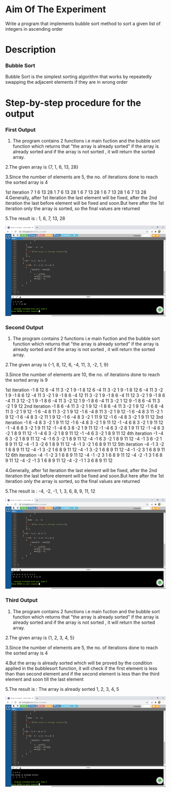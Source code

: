 # Aim Of The Experiment
Write a program that implements bubble sort method to sort a given list of integers in ascending order
# Description
### Bubble Sort
Bubble Sort is the simplest sorting algorithm that works by repeatedly swapping the adjacent elements if they are in wrong order
# Step-by-step procedure for the output
### First Output

1. The program contains 2 functions i.e main fuction and the bubble sort function which returns that "the array is already sorted" if the array is already sorted and if the array is not sorted , it will return the sorted array.

2.The given array is {7, 1, 6, 13, 28}

3.Since the number of elements are 5, the no. of iterations done to reach the sorted array is 4

1st iteration 7 1 6 13 28
              1 7 6 13 28
              1 6 7 13 28
              1 6 7 13 28
              1 6 7 13 28
4.Generally, after 1st iteration the last element will be fixed, after the 2nd iteration the last before element will be fixed and soon.But here after the 1st iteration only the array is sorted, so the final values are returned

5.The result is : 1, 6, 7, 13, 28

![output](o5.png)
### Second Output

1. The program contains 2 functions i.e main fuction and the bubble sort function which returns that "the array is already sorted" if the array is already sorted and if the array is not sorted , it will return the sorted array.

2.The given array is {-1, 8, 12, 6, -4, 11, 3, -2, 1, 9}

3.Since the number of elements are 10, the no. of iterations done to reach the sorted array is 9

1st iteration -1 8 12 6 -4 11 3 -2 1 9
              -1 8 12 6 -4 11 3 -2 1 9
              -1 8 12 6 -4 11 3 -2 1 9
              -1 8 6 12 -4 11 3 -2 1 9
              -1 8 6 -4 12 11 3 -2 1 9
              -1 8 6 -4 11 12 3 -2 1 9
              -1 8 6 -4 11 3 12 -2 1 9
              -1 8 6 -4 11 3 -2 12 1 9
              -1 8 6 -4 11 3 -2 1 12 9
              -1 8 6 -4 11 3 -2 1 9 12
2nd iteration -1 8 6 -4 11 3 -2 1 9 12
              -1 8 6 -4 11 3 -2 1 9 12
              -1 6 8 -4 11 3 -2 1 9 12
              -1 6 -4 8 11 3 -2 1 9 12
              -1 6 -4 8 11 3 -2 1 9 12
              -1 6 -4 8 3 11 -2 1 9 12
              -1 6 -4 8 3 -2 11 1 9 12
              -1 6 -4 8 3 -2 1 11 9 12
              -1 6 -4 8 3 -2 1 9 11 12
3rd iteration -1 6 -4 8 3 -2 1 9 11 12
              -1 6 -4 8 3 -2 1 9 11 12
              -1 -4 6 8 3 -2 1 9 11 12
              -1 -4 6 8 3 -2 1 9 11 12
              -1 -4 6 3 8 -2 1 9 11 12
              -1 -4 6 3 -2 8 1 9 11 12
              -1 -4 6 3 -2 1 8 9 11 12
              -1 -4 6 3 -2 1 8 9 11 12
              -1 -4 6 3 -2 1 8 9 11 12
4th iteration -1 -4 6 3 -2 1 8 9 11 12
              -4 -1 6 3 -2 1 8 9 11 12
              -4 -1 6 3 -2 1 8 9 11 12
              -4 -1 3 6 -2 1 8 9 11 12
              -4 -1 3 -2 6 1 8 9 11 12
              -4 -1 3 -2 1 6 8 9 11 12
5th iteration -4 -1 3 -2 1 6 8 9 11 12
              -4 -1 3 -2 1 6 8 9 11 12
              -4 -1 3 -2 1 6 8 9 11 12
              -4 -1 -2 3 1 6 8 9 11 12
6th iteration -4 -1 -2 3 1 6 8 9 11 12
              -4 -1 -2 3 1 6 8 9 11 12
              -4 -2 -1 3 1 6 8 9 11 12
              -4 -2 -1 3 1 6 8 9 11 12
              -4 -2 -1 1 3 6 8 9 11 12
              
4.Generally, after 1st iteration the last element will be fixed, after the 2nd iteration the last before element will be fixed and soon.But here after the 1st iteration only the array is sorted, so the final values are returned

5.The result is : -4, -2, -1, 1, 3, 6, 8, 9, 11, 12

![output](o10.png)

### Third Output

1. The program contains 2 functions i.e main fuction and the bubble sort function which returns that "the array is already sorted" if the array is already sorted and if the array is not sorted , it will return the sorted array.

2.The given array is {1, 2, 3, 4, 5}

3.Since the number of elements are 5, the no. of iterations done to reach the sorted array is 4

4.But the array is already sorted which will be proved by the condition applied in the bubblesort function, it will check if the first element is less than than second element and if the second element is less than the third element and soon till the last element

5.The result is : The array is already sorted
                  1, 2, 3, 4, 5
                  
![output](oa5.png)

              



            

